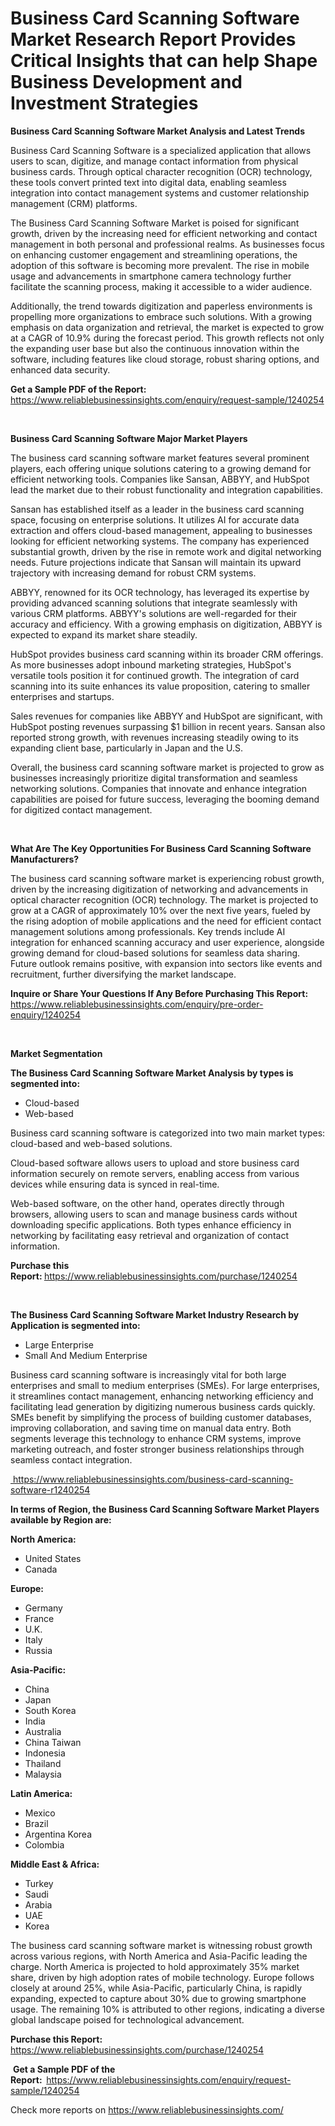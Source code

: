 <p><h1>Business Card Scanning Software Market Research Report Provides Critical Insights that can help Shape Business Development and Investment Strategies</h1></p><p><strong>Business Card Scanning Software Market Analysis and Latest Trends</strong></p>
<p><p>Business Card Scanning Software is a specialized application that allows users to scan, digitize, and manage contact information from physical business cards. Through optical character recognition (OCR) technology, these tools convert printed text into digital data, enabling seamless integration into contact management systems and customer relationship management (CRM) platforms. </p><p>The Business Card Scanning Software Market is poised for significant growth, driven by the increasing need for efficient networking and contact management in both personal and professional realms. As businesses focus on enhancing customer engagement and streamlining operations, the adoption of this software is becoming more prevalent. The rise in mobile usage and advancements in smartphone camera technology further facilitate the scanning process, making it accessible to a wider audience.</p><p>Additionally, the trend towards digitization and paperless environments is propelling more organizations to embrace such solutions. With a growing emphasis on data organization and retrieval, the market is expected to grow at a CAGR of 10.9% during the forecast period. This growth reflects not only the expanding user base but also the continuous innovation within the software, including features like cloud storage, robust sharing options, and enhanced data security.</p></p>
<p><strong>Get a Sample PDF of the Report:&nbsp;</strong> <a href="https://www.reliablebusinessinsights.com/enquiry/request-sample/1240254?utm_campaign=3004&utm_medium=2&utm_source=Github&utm_content=ia&utm_term=10032025&utm_id=business-card-scanning-software">https://www.reliablebusinessinsights.com/enquiry/request-sample/1240254</a></p>
<p>&nbsp;</p>
<p><strong>Business Card Scanning Software Major Market Players</strong></p>
<p><p>The business card scanning software market features several prominent players, each offering unique solutions catering to a growing demand for efficient networking tools. Companies like Sansan, ABBYY, and HubSpot lead the market due to their robust functionality and integration capabilities.</p><p>Sansan has established itself as a leader in the business card scanning space, focusing on enterprise solutions. It utilizes AI for accurate data extraction and offers cloud-based management, appealing to businesses looking for efficient networking systems. The company has experienced substantial growth, driven by the rise in remote work and digital networking needs. Future projections indicate that Sansan will maintain its upward trajectory with increasing demand for robust CRM systems.</p><p>ABBYY, renowned for its OCR technology, has leveraged its expertise by providing advanced scanning solutions that integrate seamlessly with various CRM platforms. ABBYY's solutions are well-regarded for their accuracy and efficiency. With a growing emphasis on digitization, ABBYY is expected to expand its market share steadily.</p><p>HubSpot provides business card scanning within its broader CRM offerings. As more businesses adopt inbound marketing strategies, HubSpot's versatile tools position it for continued growth. The integration of card scanning into its suite enhances its value proposition, catering to smaller enterprises and startups.</p><p>Sales revenues for companies like ABBYY and HubSpot are significant, with HubSpot posting revenues surpassing $1 billion in recent years. Sansan also reported strong growth, with revenues increasing steadily owing to its expanding client base, particularly in Japan and the U.S.</p><p>Overall, the business card scanning software market is projected to grow as businesses increasingly prioritize digital transformation and seamless networking solutions. Companies that innovate and enhance integration capabilities are poised for future success, leveraging the booming demand for digitized contact management.</p></p>
<p>&nbsp;</p>
<p><strong>What Are The Key Opportunities For Business Card Scanning Software Manufacturers?</strong></p>
<p><p>The business card scanning software market is experiencing robust growth, driven by the increasing digitization of networking and advancements in optical character recognition (OCR) technology. The market is projected to grow at a CAGR of approximately 10% over the next five years, fueled by the rising adoption of mobile applications and the need for efficient contact management solutions among professionals. Key trends include AI integration for enhanced scanning accuracy and user experience, alongside growing demand for cloud-based solutions for seamless data sharing. Future outlook remains positive, with expansion into sectors like events and recruitment, further diversifying the market landscape.</p></p>
<p><strong>Inquire or Share Your Questions If Any Before Purchasing This Report:</strong> <a href="https://www.reliablebusinessinsights.com/enquiry/pre-order-enquiry/1240254?utm_campaign=3004&utm_medium=2&utm_source=Github&utm_content=ia&utm_term=10032025&utm_id=business-card-scanning-software">https://www.reliablebusinessinsights.com/enquiry/pre-order-enquiry/1240254</a></p>
<p>&nbsp;</p>
<p><strong>Market Segmentation</strong></p>
<p><strong>The Business Card Scanning Software Market Analysis by types is segmented into:</strong></p>
<p><ul><li>Cloud-based</li><li>Web-based</li></ul></p>
<p><p>Business card scanning software is categorized into two main market types: cloud-based and web-based solutions. </p><p>Cloud-based software allows users to upload and store business card information securely on remote servers, enabling access from various devices while ensuring data is synced in real-time. </p><p>Web-based software, on the other hand, operates directly through browsers, allowing users to scan and manage business cards without downloading specific applications. Both types enhance efficiency in networking by facilitating easy retrieval and organization of contact information.</p></p>
<p><strong>Purchase this Report:&nbsp;</strong><a href="https://www.reliablebusinessinsights.com/purchase/1240254?utm_campaign=3004&utm_medium=2&utm_source=Github&utm_content=ia&utm_term=10032025&utm_id=business-card-scanning-software">https://www.reliablebusinessinsights.com/purchase/1240254</a></p>
<p>&nbsp;</p>
<p><strong>The Business Card Scanning Software Market Industry Research by Application is segmented into:</strong></p>
<p><ul><li>Large Enterprise</li><li>Small And Medium Enterprise</li></ul></p>
<p><p>Business card scanning software is increasingly vital for both large enterprises and small to medium enterprises (SMEs). For large enterprises, it streamlines contact management, enhancing networking efficiency and facilitating lead generation by digitizing numerous business cards quickly. SMEs benefit by simplifying the process of building customer databases, improving collaboration, and saving time on manual data entry. Both segments leverage this technology to enhance CRM systems, improve marketing outreach, and foster stronger business relationships through seamless contact integration.</p></p>
<p><a href="https://www.reliablebusinessinsights.com/business-card-scanning-software-r1240254?utm_campaign=3004&utm_medium=2&utm_source=Github&utm_content=ia&utm_term=10032025&utm_id=business-card-scanning-software">&nbsp;https://www.reliablebusinessinsights.com/business-card-scanning-software-r1240254</a></p>
<p><strong>In terms of Region, the Business Card Scanning Software Market Players available by Region are:</strong></p>
<p>
    <p> <strong> North America: </strong>
        <ul>
            <li>United States</li>
            <li>Canada</li>
        </ul>
        </p> 
    <p> <strong> Europe: </strong>
        <ul>
            <li>Germany</li>
            <li>France</li>
            <li>U.K.</li>
            <li>Italy</li>
            <li>Russia</li>
        </ul>
        </p> 
    <p> <strong> Asia-Pacific: </strong>
        <ul>
            <li>China</li>
            <li>Japan</li>
            <li>South Korea</li>
            <li>India</li>
            <li>Australia</li>
            <li>China Taiwan</li>
            <li>Indonesia</li>
            <li>Thailand</li>
            <li>Malaysia</li>
        </ul>
        </p> 
    <p> <strong> Latin America: </strong>
        <ul>
            <li>Mexico</li>
            <li>Brazil</li>
            <li>Argentina Korea</li>
            <li>Colombia</li>
        </ul>
        </p> 
    <p> <strong> Middle East & Africa: </strong>
        <ul>
            <li>Turkey</li>
            <li>Saudi</li>
            <li>Arabia</li>
            <li>UAE</li>
            <li>Korea</li>
        </ul>
    </p>
    </p>
<p><p>The business card scanning software market is witnessing robust growth across various regions, with North America and Asia-Pacific leading the charge. North America is projected to hold approximately 35% market share, driven by high adoption rates of mobile technology. Europe follows closely at around 25%, while Asia-Pacific, particularly China, is rapidly expanding, expected to capture about 30% due to growing smartphone usage. The remaining 10% is attributed to other regions, indicating a diverse global landscape poised for technological advancement.</p></p>
<p><strong>Purchase this Report: </strong><a href="https://www.reliablebusinessinsights.com/purchase/1240254?utm_campaign=3004&utm_medium=2&utm_source=Github&utm_content=ia&utm_term=10032025&utm_id=business-card-scanning-software">https://www.reliablebusinessinsights.com/purchase/1240254</a></p>
<p>&nbsp;<strong>Get a Sample PDF of the Report:&nbsp;&nbsp;</strong><a href="https://www.reliablebusinessinsights.com/enquiry/request-sample/1240254?utm_campaign=3004&utm_medium=2&utm_source=Github&utm_content=ia&utm_term=10032025&utm_id=business-card-scanning-software">https://www.reliablebusinessinsights.com/enquiry/request-sample/1240254</a></p>
<p><strong></strong></p>
<p>Check more reports on <a href="https://www.reliablebusinessinsights.com/?utm_campaign=3004&utm_medium=2&utm_source=Github&utm_content=ia&utm_term=10032025&utm_id=business-card-scanning-software">https://www.reliablebusinessinsights.com/</a></p>